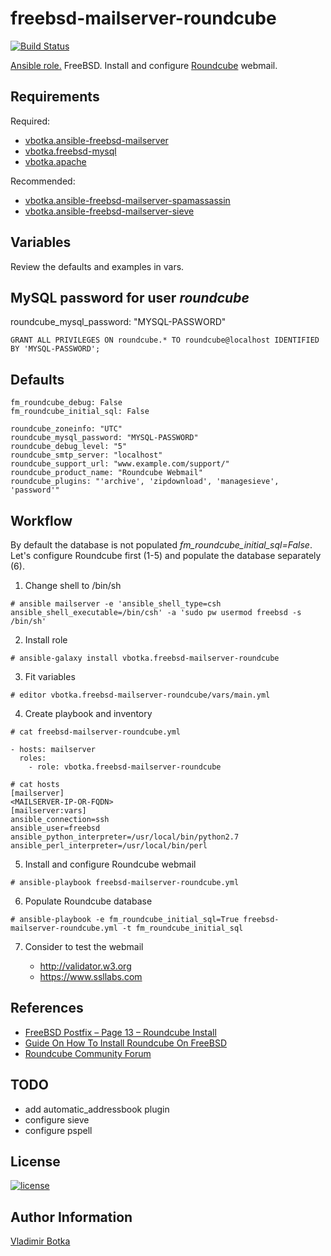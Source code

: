 freebsd-mailserver-roundcube
============================

[![Build Status](https://travis-ci.org/vbotka/ansible-freebsd-mailserver-roundcube.svg?branch=master)](https://travis-ci.org/vbotka/freebsd-mailserver-roundcube)

[Ansible role.](https://galaxy.ansible.com/vbotka/freebsd-mailserver-roundcube/) FreeBSD. Install and configure [Roundcube](https://roundcube.net/) webmail.


Requirements
------------

Required:
- [vbotka.ansible-freebsd-mailserver](https://galaxy.ansible.com/vbotka/ansible-freebsd-mailserver/)
- [vbotka.freebsd-mysql](https://galaxy.ansible.com/vbotka/freebsd-mysql/)
- [vbotka.apache](https://galaxy.ansible.com/vbotka/apache/)

Recommended:
- [vbotka.ansible-freebsd-mailserver-spamassassin](https://galaxy.ansible.com/vbotka/ansible-freebsd-mailserver-spamassassin/)
- [vbotka.ansible-freebsd-mailserver-sieve](https://galaxy.ansible.com/vbotka/freebsd-mailserver-sieve/)


Variables
---------

Review the defaults and examples in vars.


MySQL password for user *roundcube*
---------------------------------

roundcube_mysql_password: "MYSQL-PASSWORD"

```
GRANT ALL PRIVILEGES ON roundcube.* TO roundcube@localhost IDENTIFIED BY 'MYSQL-PASSWORD';
```

Defaults
--------

```
fm_roundcube_debug: False
fm_roundcube_initial_sql: False

roundcube_zoneinfo: "UTC"
roundcube_mysql_password: "MYSQL-PASSWORD"
roundcube_debug_level: "5"
roundcube_smtp_server: "localhost"
roundcube_support_url: "www.example.com/support/"
roundcube_product_name: "Roundcube Webmail"
roundcube_plugins: "'archive', 'zipdownload', 'managesieve', 'password'"
```


Workflow
--------

By default the database is not populated *fm_roundcube_initial_sql=False*. Let's configure Roundcube first (1-5) and populate the database separately (6).

1) Change shell to /bin/sh

```
# ansible mailserver -e 'ansible_shell_type=csh ansible_shell_executable=/bin/csh' -a 'sudo pw usermod freebsd -s /bin/sh'
```

2) Install role

```
# ansible-galaxy install vbotka.freebsd-mailserver-roundcube
```

3) Fit variables

```
# editor vbotka.freebsd-mailserver-roundcube/vars/main.yml
```

4) Create playbook and inventory

```
# cat freebsd-mailserver-roundcube.yml

- hosts: mailserver
  roles:
    - role: vbotka.freebsd-mailserver-roundcube
```

```
# cat hosts
[mailserver]
<MAILSERVER-IP-OR-FQDN>
[mailserver:vars]
ansible_connection=ssh
ansible_user=freebsd
ansible_python_interpreter=/usr/local/bin/python2.7
ansible_perl_interpreter=/usr/local/bin/perl
```

5) Install and configure Roundcube webmail

```
# ansible-playbook freebsd-mailserver-roundcube.yml
```

6) Populate Roundcube database

```
# ansible-playbook -e fm_roundcube_initial_sql=True freebsd-mailserver-roundcube.yml -t fm_roundcube_initial_sql
```

7) Consider to test the webmail

   - http://validator.w3.org
   - https://www.ssllabs.com
		

References
----------

- [FreeBSD Postfix – Page 13 – Roundcube Install](http://www.purplehat.org/?page_id=20)
- [Guide On How To Install Roundcube On FreeBSD](http://www.xfiles.dk/guide-on-how-to-install-roundcube-on-freebsd/)
- [Roundcube Community Forum](http://www.roundcubeforum.net/)


TODO
----

- add automatic_addressbook plugin
- configure sieve
- configure pspell


License
-------

[![license](https://img.shields.io/badge/license-BSD-red.svg)](https://www.freebsd.org/doc/en/articles/bsdl-gpl/article.html)


Author Information
------------------

[Vladimir Botka](https://botka.link)
